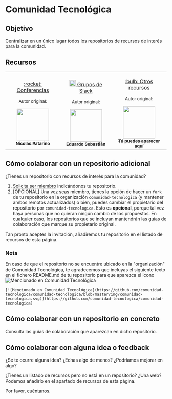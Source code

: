 

# Comunidad Tecnológica

## Objetivo

Centralizar en un único lugar todos los repositorios de recursos de interés para la comunidad.

## Recursos

<table>
  <tr>
    <!-- CONFERENCIAS -->
    <td align="center">
      <p><a href="https://github.com/npatarino/tech-conferences-spain">
        :rocket: Conferencias
      </a></p>
      <p><sub>Autor original:</sub></p>
      <a href="https://github.com/npatarino">
        <img src="https://avatars0.githubusercontent.com/u/209096?s=460&v=4" width="100px" alt=""><br />
        <sub><b>Nicolás Patarino</b></sub>
      </a>
    </td>
    <!-- GRUPOS DE SLACK -->
    <td align="center">
      <p><a href="https://github.com/comunidad-tecnologica/awesome-spanish-slack-dev-groups">
        <img src="https://a.slack-edge.com/4a5c4/marketing/img/meta/favicon-32.png" width="20px" alt=""> Grupos de Slack
      </a></p>
      <p><sub>Autor original:</sub></p>
      <a href="https://github.com/esebastian">
        <img src="https://avatars0.githubusercontent.com/u/577074?s=460&v=4" width="100px" alt=""><br />
        <sub><b>Eduardo Sebastián</b></sub>
      </a>
    </td>
    <!-- INVITACIÓN A NUEVAS COLABORACIONES -->
    <td align="center">
      <p><a href="https://github.com/comunidad-tecnologica/comunidad-tecnologica/issues/new?assignees=rachelcarmena&labels=&template=plantilla-para-solicitar-ser-miembro.md&title=">
        :bulb: Otros recursos
      </a></p>
      <p><sub>Autor original:</sub></p>
      <a href="https://github.com/comunidad-tecnologica/comunidad-tecnologica/issues/new?assignees=rachelcarmena&labels=&template=plantilla-para-solicitar-ser-miembro.md&title=">
        <img src="https://github.com/identicons/jasonlong.png" width="100px" alt=""><br />
        <sub><b>Tú puedes aparecer aquí</b></sub>
      </a>
    </td>
  </tr>
</table>

## Cómo colaborar con un repositorio adicional

¿Tienes un repositorio con recursos de interés para la comunidad?

1. [Solicita ser miembro](https://github.com/comunidad-tecnologica/comunidad-tecnologica/issues/new?assignees=rachelcarmena&labels=&template=plantilla-para-solicitar-ser-miembro.md&title=) indicándonos tu repositorio.
2. [OPCIONAL] Una vez seas miembro, tienes la opción de hacer un `fork` de tu repositorio en la organización `comunidad-tecnologica` (y mantener ambos remotos actualizados) o bien, puedes cambiar el propietario del repositorio por `comunidad-tecnologica`. Esto es **opcional**, porque tal vez haya personas que no quieran ningún cambio de los propuestos. En cualquier caso, los repositorios que se incluyan mantendrán las guías de colaboración que marque su propietario original.

Tan pronto aceptes la invitación, añadiremos tu repositorio en el listado de recursos de esta página.

### Nota

En caso de que el repositorio no se encuentre ubicado en la "organización" de Comunidad Tecnológica, te agradecemos que incluyas el siguiente texto en el fichero README.md de tu repositorio para que aparezca el icono ![Mencionado en Comunidad Tecnológica](https://github.com/comunidad-tecnologica/comunidad-tecnologica/blob/master/img/comunidad-tecnologica.svg)

```
[![Mencionado en Comunidad Tecnológica](https://github.com/comunidad-tecnologica/comunidad-tecnologica/blob/master/img/comunidad-tecnologica.svg)](https://github.com/comunidad-tecnologica/comunidad-tecnologica)
```

## Cómo colaborar con un repositorio en concreto

Consulta las guías de colaboración que aparezcan en dicho repositorio.

## Cómo colaborar con alguna idea o feedback

¿Se te ocurre alguna idea? ¿Echas algo de menos? ¿Podríamos mejorar en algo?

¿Tienes un listado de recursos pero no está en un repositorio? ¿Una web? Podemos añadirlo en el apartado de recursos de esta página.

Por favor, [cuéntanos](https://github.com/comunidad-tecnologica/comunidad-tecnologica/issues/new).
